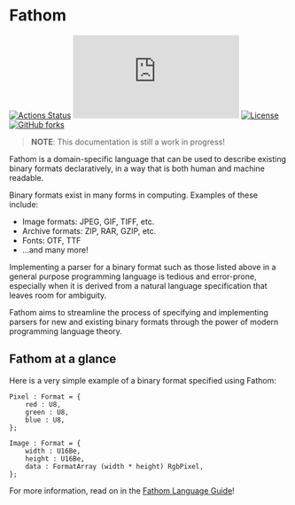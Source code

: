 # Fathom

[![Actions Status][actions-badge]][actions-url]
[![Matrix][matrix-badge]][matrix-lobby]
[![License][license-badge]][license-url]
[![GitHub forks][forks-badge]][github-url]

[actions-badge]: https://github.com/yeslogic/fathom/workflows/ci/badge.svg
[actions-url]: https://github.com/yeslogic/fathom/actions
[matrix-badge]: https://img.shields.io/matrix/fathom-lang:matrix.org?label=%23fathom-lang%3Amatrix.org
[matrix-lobby]: https://app.element.io/#/room/#fathom-lang:matrix.org
[license-badge]: https://img.shields.io/github/license/yeslogic/fathom
[license-url]: https://github.com/yeslogic/fathom/blob/master/LICENSE
[forks-badge]: https://img.shields.io/github/forks/yeslogic/fathom?style=social
[github-url]: https://github.com/yeslogic/fathom

> **NOTE**: This documentation is still a work in progress!

Fathom is a domain-specific language that can be used to describe existing binary formats declaratively,
in a way that is both human and machine readable.

Binary formats exist in many forms in computing. Examples of these include:

- Image formats: JPEG, GIF, TIFF, etc.
- Archive formats: ZIP, RAR, GZIP, etc.
- Fonts: OTF, TTF
- &hellip;and many more!

Implementing a parser for a binary format such as those listed above in a general purpose programming language is tedious and error-prone,
especially when it is derived from a natural language specification that leaves room for ambiguity.

Fathom aims to streamline the process of specifying and implementing parsers for new and existing binary formats through the power of modern programming language theory.

## Fathom at a glance

Here is a very simple example of a binary format specified using Fathom:

```fathom
Pixel : Format = {
    red : U8,
    green : U8,
    blue : U8,
};

Image : Format = {
    width : U16Be,
    height : U16Be,
    data : FormatArray (width * height) RgbPixel,
};
```

For more information, read on in the [Fathom Language Guide](./guide.md)!
